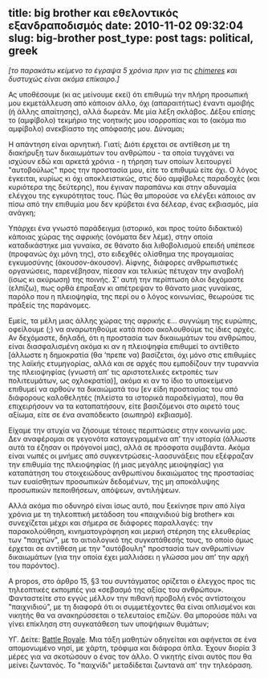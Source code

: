 title: big brother και εθελοντικός εξανδραποδισμός
date: 2010-11-02 09:32:04
slug: big-brother
post_type: post
tags: political, greek
---

_[το παρακάτω κείμενο το έγραψα 5 χρόνια πριν για τις [chimeres](http://chimeres.gr/zine/8/e3andrapodismos/) και δυστυχώς είναι ακόμα επίκαιρο.]_

Ας υποθέσουμε (κι ας μείνουμε εκεί) ότι επιθυμώ την πλήρη προσωπική μου εκμετάλλευση από κάποιον άλλο, όχι (απαραιτήτως) έναντι αμοιβής (ή άλλης απαίτησης), αλλά δωρεάν. Με μία λέξη σκλάβος. Δέξου επίσης το (αμφίβολο) τεκμήριο της νοητικής μου ισορροπίας και το (ακόμα πιο αμφίβολο) ανεκβίαστο της απόφασής μου. Δύναμαι;

Η απάντηση είναι αρνητική. Γιατί; Διότι έρχεται σε αντίθεση με τη διακήρυξη των δικαιωμάτων του ανθρώπου - τα οποία τυγχάνει να ισχύουν εδώ και αρκετά χρόνια - η τήρηση των οποίων λειτουργεί "αυτοβούλως" προς την προστασία μου, είτε το επιθυμώ είτε όχι. Ο λόγος έγκειται, κυρίως κι όχι αποκλειστικώς, στις δύο αμφίβολες παραδοχές (και κυριότερα της δεύτερης), που έγιναν παραπάνω και στην αδυναμία ελέγχου της εγκυρότητας τους. Πώς θα μπορούσε να ελέγξει κάποιος αν πίσω από την επιθυμία μου δεν κρύβεται ένα δέλεαρ, ένας εκβιασμός, μία ανάγκη;

Υπάρχει ένα γνωστό παράδειγμα (ιστορικό, και προς τούτο διδακτικό) κάποιας χώρας της αφρικής (ονόματα δεν λέμε), στην οποία καταδικάστηκε μια γυναίκα, σε θάνατο δια λιθοβολισμού επειδή υπέπεσε (προφανώς όχι μόνη της), στο ειδεχθές ολίσθημα της προγαμιαίας εγκυμοσύνης (άκουσον-άκουσον). Αίφνης, διάφορες ανθρωπιστικές οργανώσεις, παρενέβησαν, πίεσαν και τελικώς πέτυχαν την αναβολή (ίσως κι ακύρωση) της ποινής. Σ’ αυτή την περίπτωση όλοι δεχόμαστε (ελπίζω), πως ορθά έπραξαν κι απέτρεψαν το θάνατο μιας γυναίκας, παρόλο που η πλειοψηφία, της περί ου ο λόγος κοινωνίας, θεωρούσε τις πράξείς της παράνομες.

Εμείς, τα μέλη μιας άλλης χώρας της αφρικής ε... συγνώμη της ευρώπης, οφείλουμε (;) να αναρωτηθούμε κατά πόσο ακολουθούμε τις ίδιες αρχές. Αν δεχόμαστε, δηλαδή, ότι η προστασία των δικαιωμάτων του ανθρώπου, είναι διασφαλισμένη ακόμα κι αν η πλειοψηφία επιθυμεί το αντίθετο [άλλωστε η δημοκρατία (θα ‘πρεπε να) βασίζεται, όχι μόνο στις επιθυμίες της λαϊκής ετυμηγορίας, αλλά και σε αρχές που εμποδίζουν την τυραννία της πλειοψηφίας (γνωστή απ’ τις αριστοτελικές εκτροπές των πολιτευμάτων, ως οχλοκρατία)], ακόμα κι αν το ίδιο το υποκείμενο επιθυμεί να αρθούν τα δικαιώματά του [εν είδη προστασίας του από διάφορους καλοθελητές (πλείστα τα ιστορικά παραδείγματα), που θα επιχειρήσουν να τα καταπατήσουν, είτε βασιζόμενοι στο αιρετό τους αξίωμα, είτε σε ένα αναπόδεικτο (σιωπηρό) εκβιασμό].

Είχαμε την ατυχία να ζήσουμε τέτοιες περιπτώσεις στην κοινωνία μας. Δεν αναφέρομαι σε γεγονότα καταγεγραμμένα απ’ την ιστορία (άλλωστε αυτά τα έζησαν οι πρόγονοί μας), αλλά σε πρόσφατα συμβάντα. Ακόμα είναι νωπές οι μνήμες από συγκεντρώσεις-λαοσυνάξεις που εξέφραζαν την επιθυμία της πλειοψηφίας (ή μιας μεγάλης μειοψηφίας) για καταπάτηση του στοιχειώδους ανθρωπίνου δικαιώματος της προστασίας των ευαίσθητων προσωπικών δεδομένων, της μη αποκάλυψης προσωπικών πεποιθήσεων, απόψεων, αντιλήψεων.

Αλλά ακόμα πιο οδυνηρό είναι ίσως αυτό, που ξεκίνησε πριν από λίγα χρόνια με τη τηλεοπτική μετάδοση του «παιχνιδιού big brother» και συνεχίζεται μέχρι και σήμερα σε διάφορες παραλλαγές: την παρακολούθηση, κινηματογράφηση και μερική στέρηση της ελευθερίας των "παιχτών", με το αιτιολογικό της συγκατάθεσής τους, το οποίο όμως έρχεται σε αντίθεση με την "αυτόβουλη" προστασία των ανθρωπίνων δικαιωμάτων (για την οποία έχει μαλλιάσει η γλώσσα μου απ’ την αρχή του παρόντος).

A propos, στο άρθρο 15, §3 του συντάγματος ορίζεται ο έλεγχος προς τις τηλεοπτικές εκπομπές για «σεβασμό της αξίας του ανθρώπου». Φανταστείτε στο εγγύς μέλλον την πιθανή προβολή ενός αντίστοιχου "παιχνιδιού", με τη διαφορά ότι οι συμμετέχοντες θα είναι οπλισμένοι και νικητής θα να ανακηρύσσεται ο τελευταίος επιζών. Θα μπορούσε πάλι να γίνει επίκληση στη συγκατάθεση των υποψήφιων θυμάτων;

ΥΓ. Δείτε: [Battle Royale](http://www.imdb.com/title/tt0266308/). Μια τάξη μαθητών οδηγείται και αφήνεται σε ένα απομονωμένο νησί, με χάρτη, τρόφιμα και διάφορα όπλα. Έχουν διορία 3 μέρες για να σκοτώσουν ο ένας τον άλλο. Ο νικητής είναι αυτός που θα μείνει ζωντανός. Το "παιχνίδι" μεταδίδεται ζωντανά απ' την τηλεόραση.
